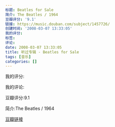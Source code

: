 ```yaml
---
标题: Beatles for Sale
简介: The Beatles / 1964
豆瓣评分: '9.1'
链接: https://music.douban.com/subject/1457726/
创建时间: '2008-03-07 13:33:05'
我的评分:
标签:
评论:
date: 2008-03-07 13:33:05
title: 听过专辑 - Beatles for Sale
tags: [音乐]
categories: []
---
```


我的评分:

我的评论:

豆瓣评分:9.1

简介:The Beatles / 1964

[豆瓣链接](https://music.douban.com/subject/1457726/)

